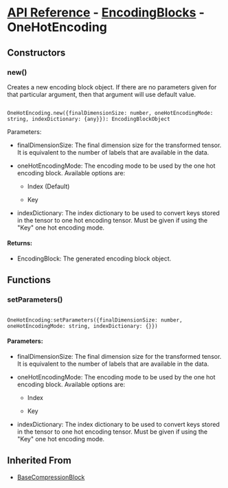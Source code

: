 # [API Reference](../../API.md) - [EncodingBlocks](../EncodingBlocks.md) - OneHotEncoding

## Constructors

### new()

Creates a new encoding block object. If there are no parameters given for that particular argument, then that argument will use default value.

```

OneHotEncoding.new({finalDimensionSize: number, oneHotEncodingMode: string, indexDictionary: {any}}): EncodingBlockObject

```

Parameters:

* finalDimensionSize: The final dimension size for the transformed tensor. It is equivalent to the number of labels that are available in the data.

* oneHotEncodingMode: The encoding mode to be used by the one hot encoding block. Available options are:

	* Index (Default)

	* Key

* indexDictionary: The index dictionary to be used to convert keys stored in the tensor to one hot encoding tensor. Must be given if using the "Key" one hot encoding mode.

#### Returns:

* EncodingBlock: The generated encoding block object.

## Functions

### setParameters()

```

OneHotEncoding:setParameters({finalDimensionSize: number, oneHotEncodingMode: string, indexDictionary: {}})

```

#### Parameters:

* finalDimensionSize: The final dimension size for the transformed tensor. It is equivalent to the number of labels that are available in the data.

* oneHotEncodingMode: The encoding mode to be used by the one hot encoding block. Available options are:

	* Index

	* Key

* indexDictionary: The index dictionary to be used to convert keys stored in the tensor to one hot encoding tensor. Must be given if using the "Key" one hot encoding mode.

## Inherited From

* [BaseCompressionBlock](BaseCompressionBlock.md)
